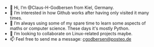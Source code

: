 - 👋 Hi, I’m @Claus-H-Godbersen from Kiel, Germany.
- 👀 I’m interested in how Github works after having only visited it many times.
- 🌱 I’m always using some of my spare time to learn some aspects of maths or computer science. These days it's mostly Python.
- 💞️ I’m looking to collaborate on Linux-related projects maybe.
- 📫 Feel free to send me a message: cgodbersen@posteo.de 

<!---
Claus-H-Godbersen/Claus-H-Godbersen is a ✨ special ✨ repository because its `README.md` (this file) appears on your GitHub profile.
You can click the Preview link to take a look at your changes.
--->
